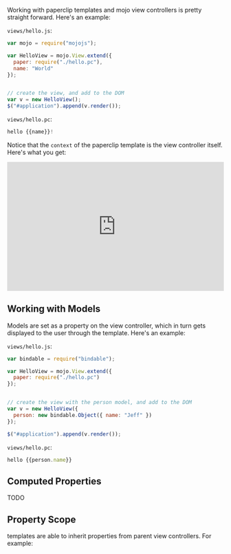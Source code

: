 Working with paperclip templates and mojo view controllers is pretty straight forward. Here's an example:


`views/hello.js`:

```javascript
var mojo = require("mojojs");

var HelloView = mojo.View.extend({
  paper: require("./hello.pc"),
  name: "World"
});


// create the view, and add to the DOM
var v = new HelloView();
$("#application").append(v.render());
```

`views/hello.pc`:

```javascript
hello {{name}}!
```

Notice that the `context` of the paperclip template is the view controller itself. Here's what you get:

<iframe width="100%" height="300" src="http://jsfiddle.net/BZA8K/110/embedded/result,js,html" allowfullscreen="allowfullscreen" frameborder="0"></iframe>


## Working with Models

Models are set as a property on the view controller, which in turn gets displayed to the user through the template. Here's an example:


`views/hello.js`:

```javascript
var bindable = require("bindable");

var HelloView = mojo.View.extend({
  paper: require("./hello.pc")
});


// create the view with the person model, and add to the DOM
var v = new HelloView({ 
  person: new bindable.Object({ name: "Jeff" }) 
});

$("#application").append(v.render());
```

`views/hello.pc`:

```javascript
hello {{person.name}}
```

## Computed Properties

TODO

## Property Scope

templates are able to inherit properties from parent view controllers. For example:

```javascript

```
